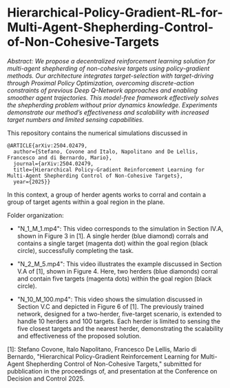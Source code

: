 # Hierarchical-Policy-Gradient-RL-for-Multi-Agent-Shepherding-Control-of-Non-Cohesive-Targets

*Abstract: We propose a decentralized reinforcement learning solution for multi-agent shepherding of non-cohesive targets using policy-gradient methods. Our architecture integrates target-selection with target-driving through Proximal Policy Optimization, overcoming discrete-action constraints of previous Deep Q-Network approaches and enabling smoother agent trajectories. This model-free framework effectively solves the shepherding problem without prior dynamics knowledge. Experiments demonstrate our method’s effectiveness and scalability with increased target numbers and limited sensing capabilities.*

This repository contains the numerical simulations discussed in 
```
@ARTICLE{arXiv:2504.02479,
  author={Stefano, Covone and Italo, Napolitano and De Lellis, Francesco and di Bernardo, Mario},
  journal={arXiv:2504.02479, 
  title={Hierarchical Policy-Gradient Reinforcement Learning for Multi-Agent Shepherding Control of Non-Cohesive Targets}, 
  year={2025}}
```
In this context, a group of herder agents works to corral and contain a group of target agents within a goal region in the plane.

Folder organization:

- "N_1_M_1.mp4": This video corresponds to the simulation in Section IV.A, shown in Figure 3 in [1]. A single herder (blue diamond) corrals and contains a single target (magenta dot) within the goal region (black circle), successfully completing the task.
  
- "N_2_M_5.mp4": This video illustrates the example discussed in Section V.A of [1], shown in Figure 4. Here, two herders (blue diamonds) corral and contain five targets (magenta dots) within the goal region (black circle).

- "N_10_M_100.mp4": This video shows the simulation discussed in Section V.C and depicted in Figure 6 of [1]. The previously trained network, designed for a two-herder, five-target scenario, is extended to handle 10 herders and 100 targets. Each herder is limited to sensing the five closest targets and the nearest herder, demonstrating the scalability and effectiveness of the proposed solution.

[1]: Stefano Covone, Italo Napolitano, Francesco De Lellis, Mario di Bernardo, "Hierarchical Policy-Gradient Reinforcement Learning for Multi-Agent Shepherding Control of Non-Cohesive Targets," submitted for pubblication in the proceedings of, and presentation at the Conference on Decision and Control 2025.
